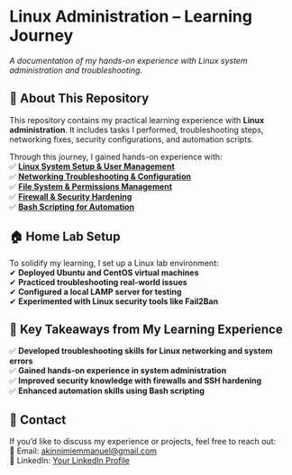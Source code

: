 # **Linux Administration – Learning Journey**  

_A documentation of my hands-on experience with Linux system administration and troubleshooting._  

## **📌 About This Repository**  
This repository contains my practical learning experience with **Linux administration**. It includes tasks I performed, troubleshooting steps, networking fixes, security configurations, and automation scripts.  

Through this journey, I gained hands-on experience with:  
✅ **[Linux System Setup & User Management](System-Setup.md)**  
✅ **[Networking Troubleshooting & Configuration](linux-administration/Networking-Issues/Networking.md)**  
✅ **[File System & Permissions Management](File-System.md)**  
✅ **[Firewall & Security Hardening](Security.md)**  
✅ **[Bash Scripting for Automation](Bash-Scripting.md)**  

## **🏠 Home Lab Setup**  
To solidify my learning, I set up a Linux lab environment:  
✔ **Deployed Ubuntu and CentOS virtual machines**  
✔ **Practiced troubleshooting real-world issues**  
✔ **Configured a local LAMP server for testing**  
✔ **Experimented with Linux security tools like Fail2Ban**  



## **📌 Key Takeaways from My Learning Experience**  
✅ **Developed troubleshooting skills for Linux networking and system errors**  
✅ **Gained hands-on experience in system administration**  
✅ **Improved security knowledge with firewalls and SSH hardening**  
✅ **Enhanced automation skills using Bash scripting**  

## **📩 Contact**  
If you’d like to discuss my experience or projects, feel free to reach out:  
📧 Email: akinnimiemmanuel@gmail.com  
💼 LinkedIn: [Your LinkedIn Profile](https://linkedin.com/in/yourprofile)  
